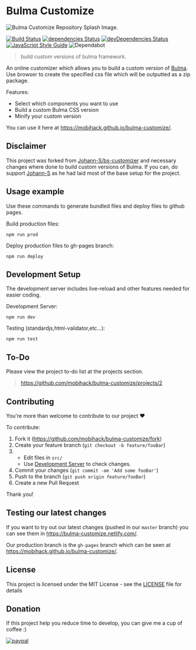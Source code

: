 # Bulma Customize

![Bulma Customize Repository Splash Image.](https://repository-images.githubusercontent.com/191608084/86e62d00-8eb4-11e9-90e6-b87487a52f29)

[![Build Status](https://badgen.net/travis/mobihack/bulma-customize)](https://travis-ci.org/mobihack/bulma-customize)
[![dependencies Status](https://badgen.net/david/dep/mobihack/bulma-customize)](https://david-dm.org/mobihack/bulma-customize)
[![devDependencies Status](https://badgen.net/david/dev/mobihack/bulma-customize)](https://david-dm.org/mobihack/bulma-customize?type=dev)
[![JavaScript Style Guide](https://badgen.net/badge/code%20style/standard/green/)](https://standardjs.com/)
![Dependabot](https://img.shields.io/badge/Dependabot-active-brightgreen.svg)

> build custom versions of bulma framework.

An online customizer which allows you to build a custom version of [Bulma](https://bulma.io/). Use browser to create the specified css file which will be outputted as a zip package.

Features:

- Select which components you want to use
- Build a custom Bulma CSS version
- Minify your custom version

You can use it here at <https://mobihack.github.io/bulma-customize/>.

## Disclaimer

This project was forked from [Johann-S/bs-customizer](https://github.com/Johann-S/bs-customizer) and necessary changes where done to build custom versions of Bulma. If you can, do support [Johann-S](https://github.com/Johann-S/) as he had laid most of the base setup for the project.

## Usage example

Use these commands to generate bundled files and deploy files to github pages.

Build production files:

```
npm run prod
```

Deploy production files to gh-pages branch:

```
npm run deploy
```

## Development Setup

The development server includes live-reload and other features needed for easier coding.

Development Server:
```
npm run dev
```

Testing (standardjs,html-validator,etc...):
```
npm run test
```

## To-Do

Please view the project to-do list at the projects section.
> <https://github.com/mobihack/bulma-customize/projects/2>

## Contributing

You're more than welcome to contribute to our project :heart:

To contribute:

1. Fork it (<https://github.com/mobihack/bulma-customize/fork>)
2. Create your feature branch (`git checkout -b feature/fooBar`)
3.  - Edit files in `src/`
    - Use [Development Server](#development-setup) to check changes.
3. Commit your changes (`git commit -am 'Add some fooBar'`)
4. Push to the branch (`git push origin feature/fooBar`)
5. Create a new Pull Request


Thank you!

## Testing our latest changes

If you want to try out our latest changes (pushed in our `master` branch) you can see them in <https://bulma-customize.netlify.com/>.

Our production branch is the `gh-pages` branch which can be seen at <https://mobihack.github.io/bulma-customize/>.

## License

This project is licensed under the MIT License - see the [LICENSE](LICENSE) file for details

## Donation
If this project help you reduce time to develop, you can give me a cup of coffee :) 

[![paypal](https://www.paypalobjects.com/en_US/i/btn/btn_donateCC_LG.gif)](https://www.paypal.com/cgi-bin/webscr?cmd=_s-xclick&hosted_button_id=EKLDUBPHHLRE4&source=url)

